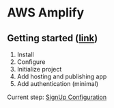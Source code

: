 # AWS Amplify

## Getting started ([link](https://aws-amplify.github.io/docs/js/react))

1) Install
2) Configure
3) Initialize project
4) Add hosting and publishing app
5) Add authentication (minimal)

Current step: [SignUp Configuration](https://aws-amplify.github.io/docs/js/react#signup-configuration)